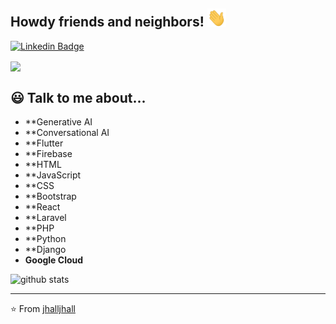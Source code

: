 <h2> Howdy friends and neighbors! <img src="https://raw.githubusercontent.com/ABSphreak/ABSphreak/master/gifs/Hi.gif" width="30px"></h2>

[![Linkedin Badge](https://img.shields.io/badge/-jhalljhall-blue?style=flat-square&logo=Linkedin&logoColor=white&link=https://www.linkedin.com/in/jhalljhall/)](https://www.linkedin.com/in/jhalljhall/) 

<img align='center' src='https://user-images.githubusercontent.com/5713670/87202985-820dcb80-c2b6-11ea-9f56-7ec461c497c3.gif' width='200"'>

## 😃 Talk to me about...

- **Generative AI
- **Conversational AI
- **Flutter
- **Firebase
- **HTML
- **JavaScript
- **CSS
- **Bootstrap
- **React
- **Laravel
- **PHP
- **Python
- **Django
- **Google Cloud**

![github stats](https://github-readme-stats.vercel.app/api?username=jhalljhall&show_icons=true)

---

⭐️ From [jhalljhall](https://github.com/jhalljhall)
